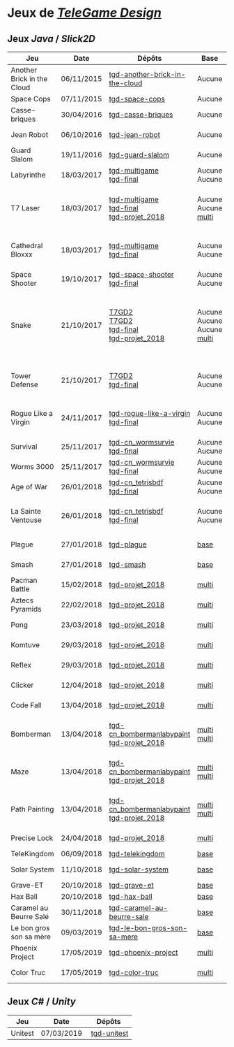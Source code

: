 # Jeux de [*TeleGame Design*](https://telegd.github.io/)

## Jeux *Java* / *Slick2D*

| Jeu | Date | Dépôts | Base | Contrôles |
| - | - | - | - | - |
| Another Brick in the Cloud | 06/11/2015 | [tgd-another-brick-in-the-cloud][another-brick-in-the-cloud-0] | Aucune | Clavier |
| Space Cops | 07/11/2015 | [tgd-space-cops][space-cops-0] | Aucune | Clavier |
| Casse-briques | 30/04/2016 | [tgd-casse-briques][casse-briques-0] | Aucune | Clavier et souris |
| Jean Robot | 06/10/2016 | [tgd-jean-robot][jean-robot-0] | Aucune | Clavier et souris |
| Guard Slalom | 19/11/2016 | [tgd-guard-slalom][guard-slalom-0] | Aucune | Clavier |
| Labyrinthe | 18/03/2017 | [tgd-multigame][labyrinthe-0]<br/>[tgd-final][labyrinthe-1] | Aucune<br/>Aucune | Clavier<br/>Clavier |
| T7 Laser | 18/03/2017 | [tgd-multigame][t7-laser-0]<br/>[tgd-final][t7-laser-1]<br/>[tgd-projet_2018][t7-laser-2] | Aucune<br/>Aucune<br/>[multi][multi] | Clavier et souris<br/>Clavier<br/>Clavier et manette |
| Cathedral Bloxxx | 18/03/2017 | [tgd-multigame][cathedral-bloxxx-0]<br/>[tgd-final][cathedral-bloxxx-1] | Aucune<br/>Aucune | Clavier et souris<br/>Clavier et souris |
| Space Shooter | 19/10/2017 | [tgd-space-shooter][space-shooter-0]<br/>[tgd-final][space-shooter-1] | Aucune<br/>Aucune | Clavier<br/>Clavier |
| Snake | 21/10/2017 | [T7GD2][snake-0]<br/>[T7GD2][snake-1]<br/>[tgd-final][snake-2]<br/>[tgd-projet_2018][snake-3] | Aucune<br/>Aucune<br/>Aucune<br/>[multi][multi] | Clavier et souris<br/>Clavier et souris<br/>Clavier et souris<br/>Clavier et manette |
| Tower Defense | 21/10/2017 | [T7GD2][tower-defense-0]<br/>[tgd-final][tower-defense-1] | Aucune<br/>Aucune | Clavier et souris<br/>Clavier et souris |
| Rogue Like a Virgin | 24/11/2017 | [tgd-rogue-like-a-virgin][rogue-like-a-virgin-0]<br/>[tgd-final][rogue-like-a-virgin-1] | Aucune<br/>Aucune | Clavier et souris<br/>Clavier et souris |
| Survival | 25/11/2017 | [tgd-cn_wormsurvie][survival-0]<br/>[tgd-final][survival-1] | Aucune<br/>Aucune | Clavier<br/>Clavier |
| Worms 3000 | 25/11/2017 | [tgd-cn_wormsurvie][worms3000-0]<br/>[tgd-final][worms3000-1] | Aucune<br/>Aucune | Clavier<br/>Clavier |
| Age of War | 26/01/2018 | [tgd-cn_tetrisbdf][age-of-war-0]<br/>[tgd-final][age-of-war-1] | Aucune<br/>Aucune | Clavier<br/>Clavier |
| La Sainte Ventouse | 26/01/2018 | [tgd-cn_tetrisbdf][la-sainte-ventouse-0]<br/>[tgd-final][la-sainte-ventouse-1] | Aucune<br/>Aucune | Clavier et souris<br/>Clavier et souris |
| Plague | 27/01/2018 | [tgd-plague][plague-0] | [base][base] | Clavier et manette |
| Smash | 27/01/2018 | [tgd-smash][smash-0] | [base][base] | Clavier et manette |
| Pacman Battle | 15/02/2018 | [tgd-projet_2018][pacman-battle-0] | [multi][multi] | Clavier et manette |
| Aztecs Pyramids | 22/02/2018 | [tgd-projet_2018][aztecs-pyramids-0] | [multi][multi] | Clavier et manette |
| Pong | 23/03/2018 | [tgd-projet_2018][pong-0] | [multi][multi] | Clavier et manette |
| Komtuve | 29/03/2018 | [tgd-projet_2018][komtuve-0] | [multi][multi] | Clavier et manette |
| Reflex | 29/03/2018 | [tgd-projet_2018][reflex-0] | [multi][multi] | Clavier et manette |
| Clicker | 12/04/2018 | [tgd-projet_2018][clicker-0] | [multi][multi] | Clavier et manette |
| Code Fall | 13/04/2018 | [tgd-projet_2018][code-fall-0] | [multi][multi] | Clavier et manette |
| Bomberman | 13/04/2018 | [tgd-cn_bombermanlabypaint][bomberman-0]<br/>[tgd-projet_2018][bomberman-1] | [multi][multi]<br/>[multi][multi] | Clavier et manette<br/>Clavier et manette |
| Maze | 13/04/2018 | [tgd-cn_bombermanlabypaint][maze-0]<br/>[tgd-projet_2018][maze-1] | [multi][multi]<br/>[multi][multi] | Clavier et manette<br/>Clavier et manette |
| Path Painting | 13/04/2018 | [tgd-cn_bombermanlabypaint][path-painting-0]<br/>[tgd-projet_2018][path-painting-1] | [multi][multi]<br/>[multi][multi] | Clavier et manette<br/>Clavier et manette |
| Precise Lock | 24/04/2018 | [tgd-projet_2018][precise-lock-0] | [multi][multi] | Clavier et manette |
| TeleKingdom | 06/09/2018 | [tgd-telekingdom][telekingdom-0] | [base][base] | Clavier |
| Solar System | 11/10/2018 | [tgd-solar-system][solar-system-0] | [base][base] | Clavier et souris |
| Grave-ET | 20/10/2018 | [tgd-grave-et][grave-et-0] | [base][base] | Clavier |
| Hax Ball | 20/10/2018 | [tgd-hax-ball][hax-ball-0] | [base][base] | Clavier |
| Caramel au Beurre Salé | 30/11/2018 | [tgd-caramel-au-beurre-sale][caramel-au-beurre-sale-0] | [base][base] | Clavier et souris |
| Le bon gros son sa mère | 09/03/2019 | [tgd-le-bon-gros-son-sa-mere][le-bon-gros-son-sa-mere-0] | [base][base] | Clavier et souris |
| Phoenix Project | 17/05/2019 | [tgd-phoenix-project][phoenix-project-0] | [multi][multi] | Clavier et manette |
| Color Truc | 17/05/2019 | [tgd-color-truc][color-truc-0] | [multi][multi] | Clavier et manette |

## Jeux *C#* / *Unity*

| Jeu | Date | Dépôts |
| - | - | - |
| Unitest | 07/03/2019 | [tgd-unitest][unitest-0] |


[another-brick-in-the-cloud-0]: https://github.com/TeleGD/tgd-another-brick-in-the-cloud/tree/master/src/fr
[space-cops-0]: https://github.com/TeleGD/tgd-space-cops/tree/master/src/fr
[casse-briques-0]: https://github.com/TeleGD/tgd-casse-briques/tree/master/src/fr
[jean-robot-0]: https://github.com/TeleGD/tgd-jean-robot/tree/master/src/fr
[guard-slalom-0]: https://github.com/TeleGD/tgd-guard-slalom/tree/master/src/fr
[labyrinthe-0]: https://github.com/TeleGD/tgd-multigame/tree/master/src/game1
[labyrinthe-1]: https://github.com/TeleGD/tgd-final/tree/master/src/games/Labyrinthe
[t7-laser-0]: https://github.com/TeleGD/tgd-multigame/tree/master/src/game2/world
[t7-laser-1]: https://github.com/TeleGD/tgd-final/tree/master/src/games/T7Laser
[t7-laser-2]: https://github.com/TeleGD/tgd-projet_2018/tree/master/src/games/t7Laser
[cathedral-bloxxx-0]: https://github.com/TeleGD/tgd-multigame/tree/master/src/game3/world
[cathedral-bloxxx-1]: https://github.com/TeleGD/tgd-final/tree/master/src/games/CathedralBloxxx
[space-shooter-0]: https://github.com/TeleGD/tgd-space-shooter/tree/master/src
[space-shooter-1]: https://github.com/TeleGD/tgd-final/tree/master/src/games/SpaceShooter
[snake-0]: https://github.com/TeleGD/T7GD2/tree/master/src/snake
[snake-1]: https://github.com/TeleGD/T7GD2/tree/master/src/snake2/snake
[snake-2]: https://github.com/TeleGD/tgd-final/tree/master/src/games/Snake
[snake-3]: https://github.com/TeleGD/tgd-projet_2018/tree/master/src/games/snake
[tower-defense-0]: https://github.com/TeleGD/T7GD2/tree/master/src/towerDefense
[tower-defense-1]: https://github.com/TeleGD/tgd-final/tree/master/src/games/TowerDefense
[rogue-like-a-virgin-0]: https://github.com/TeleGD/tgd-rogue-like-a-virgin/tree/master/src
[rogue-like-a-virgin-1]: https://github.com/TeleGD/tgd-final/tree/master/src/games/RogueLikeAVirgin
[survival-0]: https://github.com/TeleGD/tgd-cn_wormsurvie/tree/master/src/survival
[survival-1]: https://github.com/TeleGD/tgd-final/tree/master/src/games/Survival
[worms3000-0]: https://github.com/TeleGD/tgd-cn_wormsurvie/tree/master/src/worms
[worms3000-1]: https://github.com/TeleGD/tgd-final/tree/master/src/games/Worms3000
[age-of-war-0]: https://github.com/TeleGD/tgd-cn_tetrisbdf/tree/master/src/aow
[age-of-war-1]: https://github.com/TeleGD/tgd-final/tree/master/src/games/AgeOfWar
[la-sainte-ventouse-0]: https://github.com/TeleGD/tgd-cn_tetrisbdf/tree/master/src/game2
[la-sainte-ventouse-1]: https://github.com/TeleGD/tgd-final/tree/master/src/games/LaSainteVentouse
[plague-0]: https://github.com/TeleGD/tgd-plague/tree/master/src/plague
[smash-0]: https://github.com/TeleGD/tgd-smash/tree/master/src/smash
[pacman-battle-0]: https://github.com/TeleGD/tgd-projet_2018/tree/master/src/games/battle
[aztecs-pyramids-0]: https://github.com/TeleGD/tgd-projet_2018/tree/master/src/games/aztecPyramids
[pong-0]: https://github.com/TeleGD/tgd-projet_2018/tree/master/src/games/pong
[komtuve-0]: https://github.com/TeleGD/tgd-projet_2018/tree/master/src/games/komtuve
[reflex-0]: https://github.com/TeleGD/tgd-projet_2018/tree/master/src/games/reflex
[clicker-0]: https://github.com/TeleGD/tgd-projet_2018/tree/master/src/games/clicker
[code-fall-0]: https://github.com/TeleGD/tgd-projet_2018/tree/master/src/games/codeFall
[bomberman-0]: https://github.com/TeleGD/tgd-cn_bombermanlabypaint/tree/master/src/games/bomberman
[bomberman-1]: https://github.com/TeleGD/tgd-projet_2018/tree/master/src/games/bomberman
[maze-0]: https://github.com/TeleGD/tgd-cn_bombermanlabypaint/tree/master/src/games/labyrinthe
[maze-1]: https://github.com/TeleGD/tgd-projet_2018/tree/master/src/games/maze
[path-painting-0]: https://github.com/TeleGD/tgd-cn_bombermanlabypaint/tree/master/src/games/paint
[path-painting-1]: https://github.com/TeleGD/tgd-projet_2018/tree/master/src/games/pathPainting
[precise-lock-0]: https://github.com/TeleGD/tgd-projet_2018/tree/master/src/games/preciseLock
[telekingdom-0]: https://github.com/TeleGD/tgd-telekingdom/tree/master/src/telekingdom
[solar-system-0]: https://github.com/TeleGD/tgd-solar-system/tree/master/src/solar_system
[grave-et-0]: https://github.com/TeleGD/tgd-grave-et/tree/master/src/graveEt
[hax-ball-0]: https://github.com/TeleGD/tgd-hax-ball/tree/master/src/haxBall
[caramel-au-beurre-sale-0]: https://github.com/TeleGD/tgd-caramel-au-beurre-sale/tree/master/src/waterSymbol
[le-bon-gros-son-sa-mere-0]: https://github.com/TeleGD/tgd-le-bon-gros-son-sa-mere/tree/master/src/leBonGrosSonSaMere
[phoenix-project-0]: https://github.com/TeleGD/tgd-phoenix-project/tree/master/src/games/phoenixProject
[color-truc-0]: https://github.com/TeleGD/tgd-color-truc/tree/master/src/games/colorTruc

[base]: https://github.com/TeleGD/base
[multi]: https://github.com/TeleGD/multi
[uni]: https://github.com/TeleGD/uni

[unitest-0]: https://github.com/TeleGD/tgd-unitest
